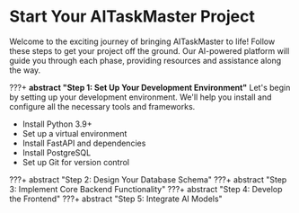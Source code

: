 # **Start Your AITaskMaster Project**
Welcome to the exciting journey of bringing AITaskMaster to life! Follow these steps to get your project off the ground. Our AI-powered platform will guide you through each phase, providing resources and assistance along the way.

???+ **abstract "Step 1: Set Up Your Development Environment"**
  Let's begin by setting up your development environment. We'll help you install and configure all the necessary tools and frameworks.
  - Install Python 3.9+
  - Set up a virtual environment
  - Install FastAPI and dependencies
  - Install PostgreSQL
  - Set up Git for version control

???+ abstract "Step 2: Design Your Database Schema"
???+ abstract "Step 3: Implement Core Backend Functionality"
???+ abstract "Step 4: Develop the Frontend"
???+ abstract "Step 5: Integrate AI Models"

